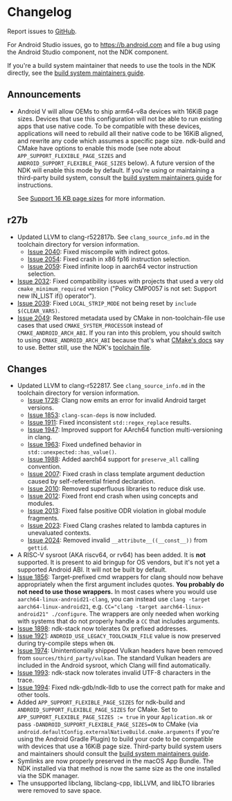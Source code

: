# Changelog

Report issues to [GitHub].

For Android Studio issues, go to https://b.android.com and file a bug using the
Android Studio component, not the NDK component.

If you're a build system maintainer that needs to use the tools in the NDK
directly, see the [build system maintainers guide].

[GitHub]: https://github.com/android/ndk/issues
[build system maintainers guide]: https://android.googlesource.com/platform/ndk/+/master/docs/BuildSystemMaintainers.md

## Announcements

* Android V will allow OEMs to ship arm64-v8a devices with 16KiB page sizes.
  Devices that use this configuration will not be able to run existing apps that
  use native code. To be compatible with these devices, applications will need
  to rebuild all their native code to be 16KiB aligned, and rewrite any code
  which assumes a specific page size. ndk-build and CMake have options to enable
  this mode (see note about `APP_SUPPORT_FLEXIBLE_PAGE_SIZES` and
  `ANDROID_SUPPORT_FLEXIBLE_PAGE_SIZES` below). A future version of the NDK will
  enable this mode by default. If you're using or maintaining a third-party
  build system, consult the [build system maintainers guide] for instructions.

  See [Support 16 KB page sizes] for more information.

[Support 16 KB page sizes]: https://developer.android.com/guide/practices/page-sizes

## r27b

* Updated LLVM to clang-r522817b. See `clang_source_info.md` in the toolchain
  directory for version information.
  * [Issue 2040]: Fixed miscompile with indirect gotos.
  * [Issue 2054]: Fixed crash in x86 fp16 instruction selection.
  * [Issue 2059]: Fixed infinite loop in aarch64 vector instruction selection.
* [Issue 2032]: Fixed compatibility issues with projects that used a very old
  `cmake_minimum_required` version ("Policy CMP0057 is not set: Support new
  IN_LIST if() operator").
* [Issue 2039]: Fixed `LOCAL_STRIP_MODE` not being reset by
  `include $(CLEAR_VARS)`.
* [Issue 2049]: Restored metadata used by CMake in non-toolchain-file use cases
  that used `CMAKE_SYSTEM_PROCESSOR` instead of `CMAKE_ANDROID_ARCH_ABI`. If you
  ran into this problem, you should switch to using `CMAKE_ANDROID_ARCH_ABI`
  because that's what [CMake's docs] say to use. Better still, use the NDK's
  [toolchain file].

[Issue 2032]: https://github.com/android/ndk/issues/2032
[Issue 2039]: https://github.com/android/ndk/issues/2039
[Issue 2040]: https://github.com/android/ndk/issues/2040
[Issue 2049]: https://github.com/android/ndk/issues/2049
[Issue 2054]: https://github.com/android/ndk/issues/2054
[Issue 2059]: https://github.com/android/ndk/issues/2059
[CMake's docs]: https://cmake.org/cmake/help/latest/manual/cmake-toolchains.7.html#cross-compiling-for-android-with-the-ndk
[toolchain file]: https://developer.android.com/ndk/guides/cmake

## Changes

* Updated LLVM to clang-r522817. See `clang_source_info.md` in the toolchain
  directory for version information.
  * [Issue 1728]: Clang now emits an error for invalid Android target versions.
  * [Issue 1853]: `clang-scan-deps` is now included.
  * [Issue 1911]: Fixed inconsistent `std::regex_replace` results.
  * [Issue 1947]: Improved support for AArch64 function multi-versioning in clang.
  * [Issue 1963]: Fixed undefined behavior in `std::unexpected::has_value()`.
  * [Issue 1988]: Added aarch64 support for `preserve_all` calling convention.
  * [Issue 2007]: Fixed crash in class template argument deduction caused by
    self-referential friend declaration.
  * [Issue 2010]: Removed superfluous libraries to reduce disk use.
  * [Issue 2012]: Fixed front end crash when using concepts and modules.
  * [Issue 2013]: Fixed false positive ODR violation in global module fragments.
  * [Issue 2023]: Fixed Clang crashes related to lambda captures in unevaluated
    contexts.
  * [Issue 2024]: Removed invalid `__attribute__((__const__))` from `gettid`.
* A RISC-V sysroot (AKA riscv64, or rv64) has been added. It is **not**
  supported. It is present to aid bringup for OS vendors, but it's not yet a
  supported Android ABI. It will not be built by default.
* [Issue 1856]: Target-prefixed cmd wrappers for clang should now behave
  appropriately when the first argument includes quotes. **You probably do not
  need to use those wrappers.** In most cases where you would use
  `aarch64-linux-android21-clang`, you can instead use `clang -target
  aarch64-linux-android21`, e.g. `CC="clang -target aarch64-linux-android21"
  ./configure`. The wrappers are only needed when working with systems that do
  not properly handle a `CC` that includes arguments.
* [Issue 1898]: ndk-stack now tolerates 0x prefixed addresses.
* [Issue 1921]: `ANDROID_USE_LEGACY_TOOLCHAIN_FILE` value is now preserved
  during try-compile steps when `ON`.
* [Issue 1974]: Unintentionally shipped Vulkan headers have been removed from
  `sources/third_party/vulkan`. The standard Vulkan headers are included in the
  Android sysroot, which Clang will find automatically.
* [Issue 1993]: ndk-stack now tolerates invalid UTF-8 characters in the trace.
* [Issue 1994]: Fixed ndk-gdb/ndk-lldb to use the correct path for
  make and other tools.
* Added `APP_SUPPORT_FLEXIBLE_PAGE_SIZES` for ndk-build and
  `ANDROID_SUPPORT_FLEXIBLE_PAGE_SIZES` for CMake. Set to
  `APP_SUPPORT_FLEXIBLE_PAGE_SIZES := true` in your `Application.mk` or pass
  `-DANDROID_SUPPORT_FLEXIBLE_PAGE_SIZES=ON` to CMake (via
  `android.defaultConfig.externalNativeBuild.cmake.arguments` if you're using
  the Android Gradle Plugin) to build your code to be compatible with devices
  that use a 16KiB page size. Third-party build system users and maintainers
  should consult the [build system maintainers guide].
* Symlinks are now properly preserved in the macOS App Bundle. The NDK installed
  via that method is now the same size as the one installed via the SDK manager.
* The unsupported libclang, libclang-cpp, libLLVM, and libLTO libraries were
  removed to save space.

[Issue 1728]: https://github.com/android/ndk/issues/1728
[Issue 1853]: https://github.com/android/ndk/issues/1853
[Issue 1856]: https://github.com/android/ndk/issues/1856
[Issue 1898]: https://github.com/android/ndk/issues/1898
[Issue 1911]: https://github.com/android/ndk/issues/1911
[Issue 1921]: https://github.com/android/ndk/issues/1921
[Issue 1947]: https://github.com/android/ndk/issues/1947
[Issue 1963]: https://github.com/android/ndk/issues/1963
[Issue 1974]: https://github.com/android/ndk/issues/1974
[Issue 1988]: https://github.com/android/ndk/issues/1988
[Issue 1993]: https://github.com/android/ndk/issues/1993
[Issue 1994]: https://github.com/android/ndk/issues/1994
[Issue 2007]: https://github.com/android/ndk/issues/2007
[Issue 2010]: https://github.com/android/ndk/issues/2010
[Issue 2012]: https://github.com/android/ndk/issues/2012
[Issue 2013]: https://github.com/android/ndk/issues/2013
[Issue 2023]: https://github.com/android/ndk/issues/2023
[Issue 2024]: https://github.com/android/ndk/issues/2024
